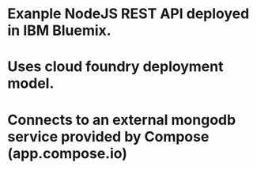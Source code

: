 # Exanple NodeJS REST API deployed in IBM Bluemix.

# Uses cloud foundry deployment model.

# Connects to an external mongodb service provided by Compose (app.compose.io) 
